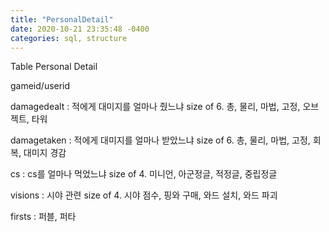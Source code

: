 ```yaml
---
title: "PersonalDetail"
date: 2020-10-21 23:35:48 -0400
categories: sql, structure
---
```


Table Personal Detail

gameid/userid

damagedealt : 적에게 대미지를 얼마나 줬느냐 size of 6. 총, 물리, 마법, 고정, 오브젝트, 타워

damagetaken : 적에게 대미지를 얼마나 받았느냐 size of 6. 총, 물리, 마법, 고정, 회복, 대미지 경감

cs : cs를 얼마나 먹었느냐 size of 4. 미니언, 아군정글, 적정글, 중립정글

visions : 시야 관련 size of 4. 시야 점수, 핑와 구매, 와드 설치, 와드 파괴

firsts : 퍼블, 퍼타

